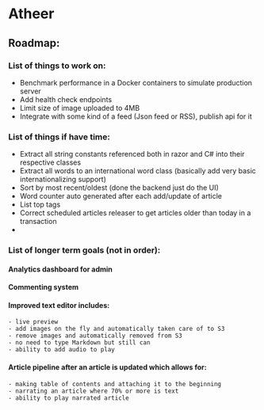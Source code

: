 # Atheer
## Roadmap:
### List of things to work on:
- Benchmark performance in a Docker containers to simulate production server
- Add health check endpoints
- Limit size of image uploaded to 4MB
- Integrate with some kind of a feed (Json feed or RSS), publish api for it

### List of things if have time:
- Extract all string constants referenced both in razor and C# into their respective classes
- Extract all words to an international word class (basically add very basic internationalizing support)
- Sort by most recent/oldest (done the backend just do the UI)
- Word counter auto generated after each add/update of article
- List top tags
- Correct scheduled articles releaser to get articles older than today in a transaction
- 

### List of longer term goals (not in order):

#### Analytics dashboard for admin
#### Commenting system
#### Improved text editor includes:
    - live preview
    - add images on the fly and automatically taken care of to S3
    - remove images and automatically removed from S3
    - no need to type Markdown but still can
    - ability to add audio to play
#### Article pipeline after an article is updated which allows for:
    - making table of contents and attaching it to the beginning
    - narrating an article where 70% or more is text
    - ability to play narrated article